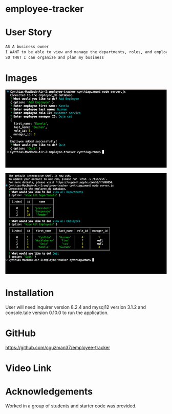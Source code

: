 # employee-tracker

# User Story
```md
AS A business owner
I WANT to be able to view and manage the departments, roles, and employees in my company
SO THAT I can organize and plan my business
```
# Images

![This is an image](/images/server-js-working.png)


![This is an image](/images/dep-emp-working.png)

# Installation

 User will need inquirer version 8.2.4 and mysql12 version 3.1.2 and console.tale version 0.10.0 to run the application.

# GitHub

https://github.com/cguzman37/employee-tracker


# Video Link


# Acknowledgements

Worked in a group of students and starter code was provided.
